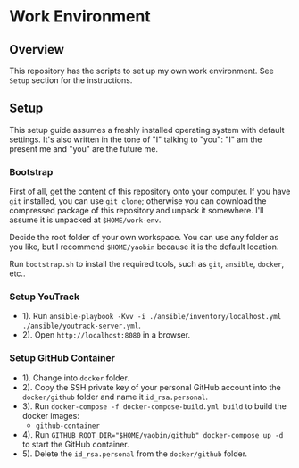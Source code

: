 # Work Environment

## Overview

This repository has the scripts to set up my own work environment. See `Setup` section for the instructions.

## Setup

This setup guide assumes a freshly installed operating system with default settings. It's also written in the tone of "I" talking to "you": "I" am the present me and "you" are the future me.

### Bootstrap

First of all, get the content of this repository onto your computer. If you have `git` installed, you can use `git clone`; otherwise you can download the compressed package of this repository and unpack it somewhere. I'll assume it is unpacked at `$HOME/work-env`.

Decide the root folder of your own workspace. You can use any folder as you like, but I recommend `$HOME/yaobin` because it is the default location.

Run `bootstrap.sh` to install the required tools, such as `git`, `ansible`, `docker`, etc..

### Setup YouTrack

- 1). Run `ansible-playbook -Kvv -i ./ansible/inventory/localhost.yml ./ansible/youtrack-server.yml`.
- 2). Open `http://localhost:8080` in a browser.

### Setup GitHub Container

- 1). Change into `docker` folder.
- 2). Copy the SSH private key of your personal GitHub account into the `docker/github` folder and name it `id_rsa.personal`.
- 3). Run `docker-compose -f docker-compose-build.yml build` to build the docker images:
  - `github-container`
- 4). Run `GITHUB_ROOT_DIR="$HOME/yaobin/github" docker-compose up -d` to start the GitHub container.
- 5). Delete the `id_rsa.personal` from the `docker/github` folder.
